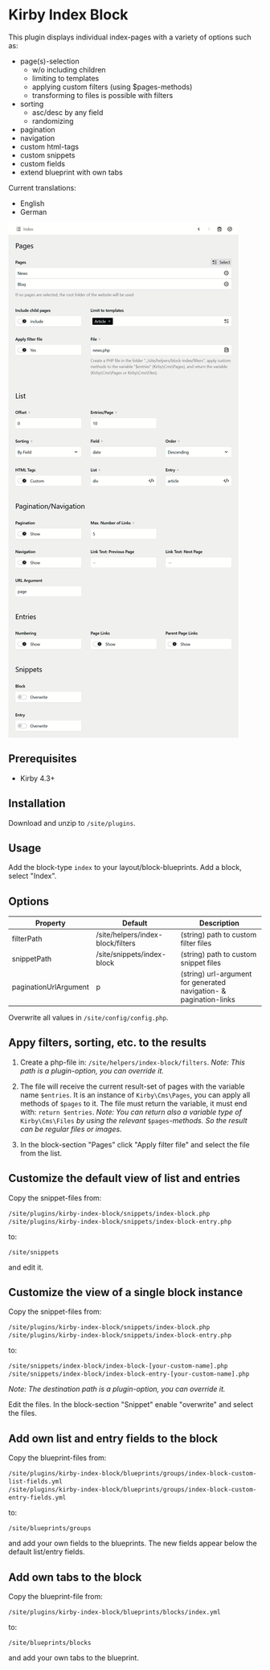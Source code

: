 # Kirby Index Block

This plugin displays individual index-pages with a variety of options such as:

* page(s)-selection
  * w/o including children
  * limiting to templates
  * applying custom filters (using $pages-methods)
  * transforming to files is possible with filters
* sorting
  * asc/desc by any field
  * randomizing
* pagination
* navigation
* custom html-tags
* custom snippets
* custom fields
* extend blueprint with own tabs

Current translations:

- English
- German

<a href="kirby-index-block.png">
    <img src="kirby-index-block.png" align="center" alt="Block preview">
</a>

## Prerequisites

* Kirby 4.3+

## Installation

Download and unzip to `/site/plugins`.

## Usage

Add the block-type `index` to your layout/block-blueprints.
Add a block, select "Index".

## Options

| Property              | Default                           | Description                                                        |
| --------------------- | --------------------------------- | ------------------------------------------------------------------ |
| filterPath            | /site/helpers/index-block/filters | (string) path to custom filter files                               |
| snippetPath           | /site/snippets/index-block        | (string) path to custom snippet files                              |
| paginationUrlArgument | p                                 | (string) url-argument for generated navigation- & pagination-links |

Overwrite all values in `/site/config/config.php`.

## Appy filters, sorting, etc. to the results

1. Create a php-file in: `/site/helpers/index-block/filters`.
   *Note: This path is a plugin-option, you can override it.*

2. The file will receive the current result-set of pages with the variable name `$entries`. It is an instance of `Kirby\Cms\Pages`, you can apply all methods of `$pages` to it.
   The file must return the variable, it must end with: `return $entries`.
   *Note: You can return also a variable type of* `Kirby\Cms\Files` *by using the relevant* `$pages`*-methods. So the result can be regular files or images.*

3. In the block-section "Pages" click "Apply filter file" and select the file from the list.

## Customize the default view of list and entries

Copy the snippet-files from:

```
/site/plugins/kirby-index-block/snippets/index-block.php
/site/plugins/kirby-index-block/snippets/index-block-entry.php
```

to:

```
/site/snippets
```

and edit it.

## Customize the view of a single block instance

Copy the snippet-files from:

```
/site/plugins/kirby-index-block/snippets/index-block.php
/site/plugins/kirby-index-block/snippets/index-block-entry.php
```

to:

```
/site/snippets/index-block/index-block-[your-custom-name].php
/site/snippets/index-block/index-block-entry-[your-custom-name].php
```

*Note: The destination path is a plugin-option, you can override it.*

Edit the files.
In the block-section "Snippet" enable "overwrite" and select the files.

## Add own list and entry fields to the block

Copy the blueprint-files from:

```
/site/plugins/kirby-index-block/blueprints/groups/index-block-custom-list-fields.yml
/site/plugins/kirby-index-block/blueprints/groups/index-block-custom-entry-fields.yml
```

to:

```
/site/blueprints/groups
```

and add your own fields to the blueprints.
The new fields appear below the default list/entry fields.

## Add own tabs to the block

Copy the blueprint-file from:

```
/site/plugins/kirby-index-block/blueprints/blocks/index.yml
```

to:

```
/site/blueprints/blocks
```

and add your own tabs to the blueprint.